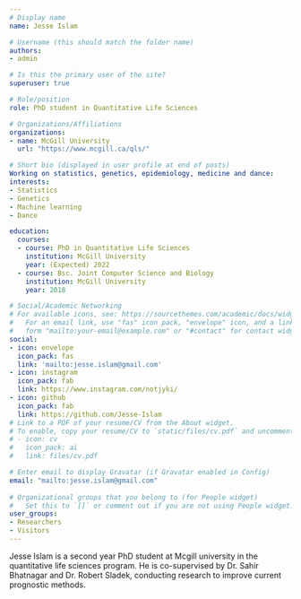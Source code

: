 ```yaml
---
# Display name
name: Jesse Islam

# Username (this should match the folder name)
authors:
- admin

# Is this the primary user of the site?
superuser: true

# Role/position
role: PhD student in Quantitative Life Sciences

# Organizations/Affiliations
organizations:
- name: McGill University
  url: "https://www.mcgill.ca/qls/"

# Short bio (displayed in user profile at end of posts)
Working on statistics, genetics, epidemiology, medicine and dance:
interests:
- Statistics
- Genetics
- Machine learning
- Dance

education:
  courses:
  - course: PhD in Quantitative Life Sciences
    institution: McGill University
    year: (Expected) 2022
  - course: Bsc. Joint Computer Science and Biology
    institution: McGill University
    year: 2018

# Social/Academic Networking
# For available icons, see: https://sourcethemes.com/academic/docs/widgets/#icons
#   For an email link, use "fas" icon pack, "envelope" icon, and a link in the
#   form "mailto:your-email@example.com" or "#contact" for contact widget.
social:
- icon: envelope
  icon_pack: fas
  link: 'mailto:jesse.islam@gmail.com'
- icon: instagram
  icon_pack: fab
  link: https://www.instagram.com/notjyki/
- icon: github
  icon_pack: fab
  link: https://github.com/Jesse-Islam
# Link to a PDF of your resume/CV from the About widget.
# To enable, copy your resume/CV to `static/files/cv.pdf` and uncomment the lines below.  
# - icon: cv
#   icon_pack: ai
#   link: files/cv.pdf

# Enter email to display Gravatar (if Gravatar enabled in Config)
email: "mailto:jesse.islam@gmail.com"
  
# Organizational groups that you belong to (for People widget)
#   Set this to `[]` or comment out if you are not using People widget.  
user_groups:
- Researchers
- Visitors
---
```


Jesse Islam is a second year PhD student at Mcgill university in the quantitative life sciences program. He is co-supervised by Dr. Sahir Bhatnagar and Dr. Robert Sladek, conducting research to improve current prognostic methods.
